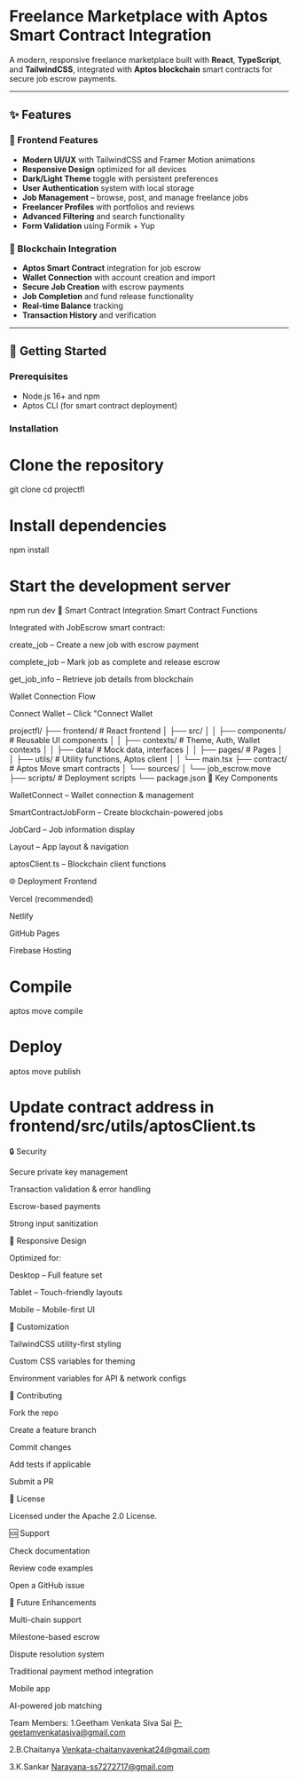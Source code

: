 # Freelance Marketplace with Aptos Smart Contract Integration

A modern, responsive freelance marketplace built with **React**, **TypeScript**, and **TailwindCSS**, integrated with **Aptos blockchain** smart contracts for secure job escrow payments.

---

## ✨ Features

### 🎨 Frontend Features
- **Modern UI/UX** with TailwindCSS and Framer Motion animations  
- **Responsive Design** optimized for all devices  
- **Dark/Light Theme** toggle with persistent preferences  
- **User Authentication** system with local storage  
- **Job Management** – browse, post, and manage freelance jobs  
- **Freelancer Profiles** with portfolios and reviews  
- **Advanced Filtering** and search functionality  
- **Form Validation** using Formik + Yup  

### 🔗 Blockchain Integration
- **Aptos Smart Contract** integration for job escrow  
- **Wallet Connection** with account creation and import  
- **Secure Job Creation** with escrow payments  
- **Job Completion** and fund release functionality  
- **Real-time Balance** tracking  
- **Transaction History** and verification  

---

## 🚀 Getting Started

### Prerequisites
- Node.js 16+ and npm
- Aptos CLI (for smart contract deployment)

### Installation

# Clone the repository
git clone <your-repo-url>
cd projectfl

# Install dependencies
npm install

# Start the development server
npm run dev
🔧 Smart Contract Integration
Smart Contract Functions

Integrated with JobEscrow smart contract:

create_job – Create a new job with escrow payment

complete_job – Mark job as complete and release escrow

get_job_info – Retrieve job details from blockchain

Wallet Connection Flow

Connect Wallet – Click "Connect Wallet

projectfl/
├── frontend/          # React frontend
│   ├── src/
│   │   ├── components/  # Reusable UI components
│   │   ├── contexts/    # Theme, Auth, Wallet contexts
│   │   ├── data/        # Mock data, interfaces
│   │   ├── pages/       # Pages
│   │   ├── utils/       # Utility functions, Aptos client
│   │   └── main.tsx
├── contract/           # Aptos Move smart contracts
│   └── sources/
│       └── job_escrow.move
├── scripts/            # Deployment scripts
└── package.json
🎯 Key Components

WalletConnect – Wallet connection & management

SmartContractJobForm – Create blockchain-powered jobs

JobCard – Job information display

Layout – App layout & navigation

aptosClient.ts – Blockchain client functions

🌐 Deployment
Frontend

Vercel (recommended)

Netlify

GitHub Pages

Firebase Hosting

# Compile
aptos move compile

# Deploy
aptos move publish

# Update contract address in frontend/src/utils/aptosClient.ts

🔒 Security

Secure private key management

Transaction validation & error handling

Escrow-based payments

Strong input sanitization

📱 Responsive Design

Optimized for:

Desktop – Full feature set

Tablet – Touch-friendly layouts

Mobile – Mobile-first UI

🎨 Customization

TailwindCSS utility-first styling

Custom CSS variables for theming

Environment variables for API & network configs

🤝 Contributing

Fork the repo

Create a feature branch

Commit changes

Add tests if applicable

Submit a PR

📄 License

Licensed under the Apache 2.0 License.

🆘 Support

Check documentation

Review code examples

Open a GitHub issue

🔮 Future Enhancements

Multi-chain support

Milestone-based escrow

Dispute resolution system

Traditional payment method integration

Mobile app

AI-powered job matching

Team Members:
1.Geetham Venkata Siva Sai P-geetamvenkatasiva@gmail.com

2.B.Chaitanya Venkata-chaitanyavenkat24@gmail.com

3.K.Sankar Narayana-ss7272717@gmail.com

